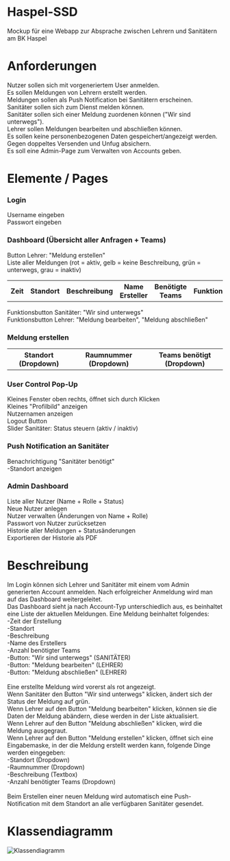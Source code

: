 # Haspel-SSD
Mockup für eine Webapp zur Absprache zwischen Lehrern und Sanitätern am BK Haspel

# Anforderungen
Nutzer sollen sich mit vorgeneriertem User anmelden. <br>
Es sollen Meldungen von Lehrern erstellt werden. <br>
Meldungen sollen als Push Notification bei Sanitätern erscheinen. <br>
Sanitäter sollen sich zum Dienst melden können. <br>
Sanitäter sollen sich einer Meldung zuordenen können ("Wir sind unterwegs"). <br>
Lehrer sollen Meldungen bearbeiten und abschließen können. <br>
Es sollen keine personenbezogenen Daten gespeichert/angezeigt werden. <br>
Gegen doppeltes Versenden und Unfug absichern. <br>
Es soll eine Admin-Page zum Verwalten von Accounts geben. <br>

# Elemente / Pages

### Login
Username eingeben <br>
Passwort eingeben <br>

### Dashboard (Übersicht aller Anfragen + Teams)
Button Lehrer: "Meldung erstellen" <br>
Liste aller Meldungen (rot = aktiv, gelb = keine Beschreibung, grün = unterwegs, grau = inaktiv)
<table style="width:100%">
  <tr>
    <th>Zeit</th>
    <th>Standort</th>
    <th>Beschreibung</th>
    <th>Name Ersteller</th>
    <th>Benötigte Teams</th>
    <th>Funktionsbuttons</th>
  </tr>
</table>
Funktionsbutton Sanitäter: "Wir sind unterwegs" <br>
Funktionsbutton Lehrer: "Meldung bearbeiten", "Meldung abschließen" <br>

### Meldung erstellen
<table style="width:100%">
  <tr>
    <th>Standort (Dropdown)</th>
    <th>Raumnummer (Dropdown)</th>
    <th>Teams benötigt (Dropdown)</th>
  </tr>
</table>

### User Control Pop-Up
Kleines Fenster oben rechts, öffnet sich durch Klicken <br>
Kleines "Profilbild" anzeigen <br>
Nutzernamen anzeigen <br>
Logout Button <br>
Slider Sanitäter: Status steuern (aktiv / inaktiv) <br>

### Push Notification an Sanitäter
Benachrichtigung "Sanitäter benötigt" <br>
-Standort anzeigen <br>

### Admin Dashboard
Liste aller Nutzer (Name + Rolle + Status) <br>
Neue Nutzer anlegen <br>
Nutzer verwalten (Änderungen von Name + Rolle) <br>
Passwort von Nutzer zurücksetzen <br>
Historie aller Meldungen + Statusänderungen <br>
Exportieren der Historie als PDF <br>

# Beschreibung

Im Login können sich Lehrer und Sanitäter mit einem vom Admin generierten Account anmelden. Nach erfolgreicher Anmeldung wird man auf das Dashboard weitergeleitet.
<br>
Das Dashboard sieht ja nach Account-Typ unterschiedlich aus, es beinhaltet eine Liste der aktuellen Meldungen. Eine Meldung beinhaltet folgendes: <br>
-Zeit der Erstellung <br>
-Standort <br>
-Beschreibung <br>
-Name des Erstellers <br>
-Anzahl benötigter Teams <br>
-Button: "Wir sind unterwegs" (SANITÄTER) <br>
-Button: "Meldung bearbeiten" (LEHRER) <br>
-Button: "Meldung abschließen" (LEHRER) <br>
<br>
Eine erstellte Meldung wird vorerst als rot angezeigt.
<br>
Wenn Sanitäter den Button "Wir sind unterwegs" klicken, ändert sich der Status der Meldung auf grün.
<br>
Wenn Lehrer auf den Button "Meldung bearbeiten" klicken, können sie die Daten der Meldung abändern, diese werden in der Liste aktualisiert.
<br>
Wenn Lehrer auf den Button "Meldung abschließen" klicken, wird die Meldung ausgegraut.
<br>
Wenn Lehrer auf den Button "Meldung erstellen" klicken, öffnet sich eine Eingabemaske, in der die Meldung erstellt werden kann, folgende Dinge werden eingegeben:<br>
-Standort (Dropdown)<br>
-Raumnummer (Dropdown)<br>
-Beschreibung (Textbox)<br>
-Anzahl benötigter Teams (Dropdown)<br>
<br>
Beim Erstellen einer neuen Meldung wird automatisch eine Push-Notification mit dem Standort an alle verfügbaren Sanitäter gesendet.
<br>

# Klassendiagramm

![Klassendiagramm](images/Webapp-Klassendiagramm.jpg)